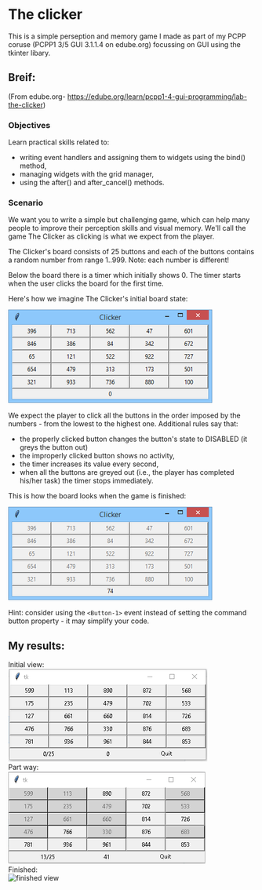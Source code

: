 # The clicker
This is a simple perseption and memory game I made as part of my PCPP coruse (PCPP1 3/5 GUI 3.1.1.4 on edube.org) focussing on GUI using the tkinter libary.

## Breif:
(From edube.org- https://edube.org/learn/pcpp1-4-gui-programming/lab-the-clicker)
### Objectives
Learn practical skills related to:

- writing event handlers and assigning them to widgets using the bind() method,
- managing widgets with the grid manager,
- using the after() and after_cancel() methods.

### Scenario
We want you to write a simple but challenging game, which can help many people to improve their perception skills and visual memory. We'll call the game The Clicker as clicking is what we expect from the player.  

The Clicker's board consists of 25 buttons and each of the buttons contains a random number from range 1..999. Note: each number is different!  

Below the board there is a timer which initially shows 0. The timer starts when the user clicks the board for the first time.  

Here's how we imagine The Clicker's initial board state:  

![The Clicker - initial board's state](./images/intended_start.png)  


We expect the player to click all the buttons in the order imposed by the numbers - from the lowest to the highest one. Additional rules say that:

- the properly clicked button changes the button's state to DISABLED (it greys the button out)
- the improperly clicked button shows no activity,
- the timer increases its value every second,
- when all the buttons are greyed out (i.e., the player has completed his/her task) the timer stops immediately.

This is how the board looks when the game is finished:  

![The Clicker - final board's state](./images/intended_end.png)  


Hint: consider using the `<Button-1>` event instead of setting the command button property - it may simplify your code.  

## My results: 
Initial view:  
![initial view](./images/initial.png)  
Part way:  
![partaily complete](./images/partial.png)  
Finished:  
![finished view](./images/finised.png)  
